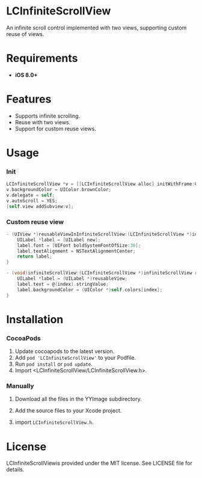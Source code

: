 # LCInfiniteScrollView
An infinite scroll control implemented with two views, supporting custom reuse of views.

# Requirements

- **iOS 8.0+**

# Features

- Supports infinite scrolling.
- Reuse with two views.
- Support for custom reuse views.

# Usage

### Init

```objective-c
LCInfiniteScrollView *v = [[LCInfiniteScrollView alloc] initWithFrame:CGRectMake(0, 0, self.view.frame.size.width, 300)];
v.backgroundColor = UIColor.brownColor;
v.delegate = self;
v.autoScroll = YES;
[self.view addSubview:v];
```

### Custom reuse view

```objective-c
- (UIView *)reusableViewInInfiniteScrollView:(LCInfiniteScrollView *)infiniteScrollView {
    UILabel *label = [UILabel new];
    label.font = [UIFont boldSystemFontOfSize:30];
    label.textAlignment = NSTextAlignmentCenter;
    return label;
}

- (void)infiniteScrollView:(LCInfiniteScrollView *)infiniteScrollView reusableView:(UIView *)reusableView atIndex:(NSInteger)index {
    UILabel *label = (UILabel *)reusableView;
    label.text = @(index).stringValue;
    label.backgroundColor = (UIColor *)self.colors[index];
}
```

# Installation

### CocoaPods

1. Update cocoapods to the latest version.
2. Add `pod 'LCInfiniteScrollView'` to your Podfile.
3. Run `pod install` or `pod update`.
4. Import <LCInfiniteScrollView/LCInfiniteScrollView.h>.

### Manually

1. Download all the files in the YYImage subdirectory.
2. Add the source files to your Xcode project.

3. import `LCInfiniteScrollView.h`.

# License

LCInfiniteScrollViewis provided under the MIT license. See LICENSE file for details.